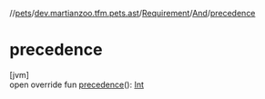 //[pets](../../../../index.md)/[dev.martianzoo.tfm.pets.ast](../../index.md)/[Requirement](../index.md)/[And](index.md)/[precedence](precedence.md)

# precedence

[jvm]\
open override fun [precedence](precedence.md)(): [Int](https://kotlinlang.org/api/latest/jvm/stdlib/kotlin/-int/index.html)
